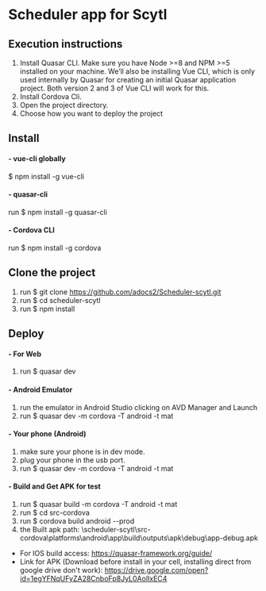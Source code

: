 # Scheduler app for Scytl

## Execution instructions
1) Install Quasar CLI. Make sure you have Node >=8 and NPM >=5 installed on your machine. We’ll also be installing Vue CLI, which is only used internally by Quasar for creating an initial Quasar application project. Both version 2 and 3 of Vue CLI will work for this.
2) Install Cordova Cli.
3) Open the project directory.
4) Choose how you want to deploy the project

## Install

#### - vue-cli globally
$ npm install -g vue-cli

#### - quasar-cli
run $ npm install -g quasar-cli

#### - Cordova CLI
run $ npm install -g cordova

## Clone the project
1) run $ git clone https://github.com/adocs2/Scheduler-scytl.git
1) run $ cd scheduler-scytl
2) run $ npm install

## Deploy
#### - For Web
1) run $ quasar dev

#### - Android Emulator
1) run the emulator in Android Studio clicking on AVD Manager and Launch
2) run $ quasar dev -m cordova -T android -t mat

#### - Your phone (Android)
1) make sure your phone is in dev mode.
2) plug your phone in the usb port.
2) run $ quasar dev -m cordova -T android -t mat

#### - Build and Get APK for test
1) run $ quasar build -m cordova -T android -t mat
2) run $ cd src-cordova
3) run $ cordova build android --prod
4) the Built apk path: \scheduler-scytl\src-cordova\platforms\android\app\build\outputs\apk\debug\app-debug.apk


* For IOS build access: https://quasar-framework.org/guide/
* Link for APK (Download before install in your cell, installing direct from google drive don't work): https://drive.google.com/open?id=1egYFNqUFyZA28CnboFp8JyL0AolIxEC4
